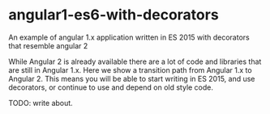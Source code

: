 # angular1-es6-with-decorators
An example of angular 1.x application written in ES 2015 with decorators that resemble angular 2

While Angular 2 is already available there are a lot of code and libraries that are still in Angular 1.x. 
Here we show a transition path from Angular 1.x to Angular 2.
This means you will be able to start writing in ES 2015, and use decorators, or continue to use and depend on old style code.

TODO: write about.
